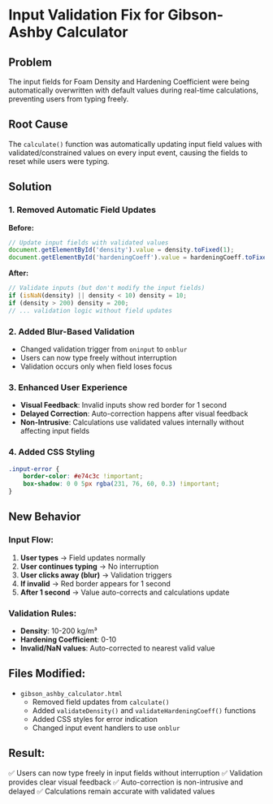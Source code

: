 # Input Validation Fix for Gibson-Ashby Calculator

## Problem
The input fields for Foam Density and Hardening Coefficient were being automatically overwritten with default values during real-time calculations, preventing users from typing freely.

## Root Cause
The `calculate()` function was automatically updating input field values with validated/constrained values on every input event, causing the fields to reset while users were typing.

## Solution

### 1. Removed Automatic Field Updates
**Before:**
```javascript
// Update input fields with validated values
document.getElementById('density').value = density.toFixed(1);
document.getElementById('hardeningCoeff').value = hardeningCoeff.toFixed(2);
```

**After:**
```javascript
// Validate inputs (but don't modify the input fields)
if (isNaN(density) || density < 10) density = 10;
if (density > 200) density = 200;
// ... validation logic without field updates
```

### 2. Added Blur-Based Validation
- Changed validation trigger from `oninput` to `onblur`
- Users can now type freely without interruption
- Validation occurs only when field loses focus

### 3. Enhanced User Experience
- **Visual Feedback**: Invalid inputs show red border for 1 second
- **Delayed Correction**: Auto-correction happens after visual feedback
- **Non-Intrusive**: Calculations use validated values internally without affecting input fields

### 4. Added CSS Styling
```css
.input-error {
    border-color: #e74c3c !important;
    box-shadow: 0 0 5px rgba(231, 76, 60, 0.3) !important;
}
```

## New Behavior

### Input Flow:
1. **User types** → Field updates normally
2. **User continues typing** → No interruption
3. **User clicks away (blur)** → Validation triggers
4. **If invalid** → Red border appears for 1 second
5. **After 1 second** → Value auto-corrects and calculations update

### Validation Rules:
- **Density**: 10-200 kg/m³
- **Hardening Coefficient**: 0-10
- **Invalid/NaN values**: Auto-corrected to nearest valid value

## Files Modified:
- `gibson_ashby_calculator.html`
  - Removed field updates from `calculate()`
  - Added `validateDensity()` and `validateHardeningCoeff()` functions
  - Added CSS styles for error indication
  - Changed input event handlers to use `onblur`

## Result:
✅ Users can now type freely in input fields without interruption
✅ Validation provides clear visual feedback
✅ Auto-correction is non-intrusive and delayed
✅ Calculations remain accurate with validated values
